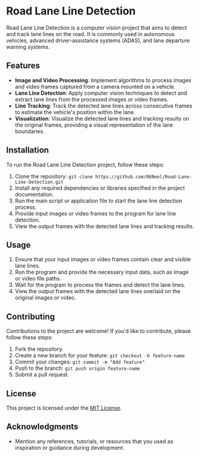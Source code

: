# Road Lane Line Detection

Road Lane Line Detection is a computer vision project that aims to detect and track lane lines on the road. It is commonly used in autonomous vehicles, advanced driver-assistance systems (ADAS), and lane departure warning systems.

## Features

- **Image and Video Processing**: Implement algorithms to process images and video frames captured from a camera mounted on a vehicle.
- **Lane Line Detection**: Apply computer vision techniques to detect and extract lane lines from the processed images or video frames.
- **Line Tracking**: Track the detected lane lines across consecutive frames to estimate the vehicle's position within the lane.
- **Visualization**: Visualize the detected lane lines and tracking results on the original frames, providing a visual representation of the lane boundaries.

## Installation

To run the Road Lane Line Detection project, follow these steps:

1. Clone the repository: `git clone https://github.com/06Neel/Road-Lane-Line-Detection.git`
2. Install any required dependencies or libraries specified in the project documentation.
3. Run the main script or application file to start the lane line detection process.
4. Provide input images or video frames to the program for lane line detection.
5. View the output frames with the detected lane lines and tracking results.

## Usage

1. Ensure that your input images or video frames contain clear and visible lane lines.
2. Run the program and provide the necessary input data, such as image or video file paths.
3. Wait for the program to process the frames and detect the lane lines.
4. View the output frames with the detected lane lines overlaid on the original images or video.

## Contributing

Contributions to the project are welcome! If you'd like to contribute, please follow these steps:

1. Fork the repository.
2. Create a new branch for your feature: `git checkout -b feature-name`
3. Commit your changes: `git commit -m "Add feature"`
4. Push to the branch: `git push origin feature-name`
5. Submit a pull request.

## License

This project is licensed under the [MIT License](LICENSE).

## Acknowledgments

- Mention any references, tutorials, or resources that you used as inspiration or guidance during development.

